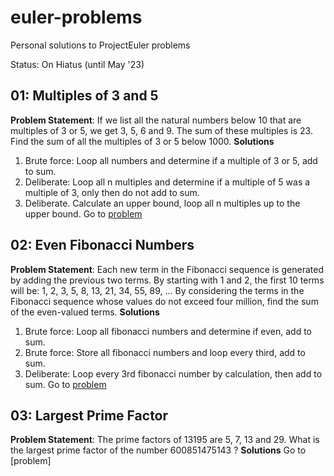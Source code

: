 # euler-problems
Personal solutions to ProjectEuler problems

Status: On Hiatus (until May '23)

## 01: Multiples of 3 and 5
**Problem Statement**: If we list all the natural numbers below 10 that are multiples of 3 or 5, we get 3, 5, 6 and 9. The sum of these multiples is 23.
Find the sum of all the multiples of 3 or 5 below 1000.
**Solutions**
1. Brute force: Loop all numbers and determine if a multiple of 3 or 5, add to sum.
2. Deliberate: Loop all n multiples and determine if a multiple of 5 was a multiple of 3, only then do not add to sum.
3. Deliberate. Calculate an upper bound, loop all n multiples up to the upper bound.
Go to [problem](./01-Multiples_of_3_and_5/index.html)

## 02: Even Fibonacci Numbers
**Problem Statement**: Each new term in the Fibonacci sequence is generated by adding the previous two terms. By starting with 1 and 2, the first 10 terms will be:
1, 2, 3, 5, 8, 13, 21, 34, 55, 89, ...
By considering the terms in the Fibonacci sequence whose values do not exceed four million, find the sum of the even-valued terms.
**Solutions**
1. Brute force: Loop all fibonacci numbers and determine if even, add to sum.
2. Brute force: Store all fibonacci numbers and loop every third, add to sum.
3. Deliberate: Loop every 3rd fibonacci number by calculation, then add to sum.
Go to [problem](./02-Even_Fibonacci_Numbers/index.html)

## 03: Largest Prime Factor
**Problem Statement**: The prime factors of 13195 are 5, 7, 13 and 29.
What is the largest prime factor of the number 600851475143 ?
**Solutions**
Go to [problem]